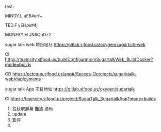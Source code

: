test:

MINDY.L
aE8#urf~

TED.F
yEHps#4j

MONESY.H 
JN6OhDz2



sugar talk web
项目地址
https://gitlab.sjfood.us/oxygen/sugartalk-web

CI
https://teamcity.sjfood.us/buildConfiguration/SugartalkWeb_BuildDocker?mode=builds

CD
https://octopus.sjfood.us/app#/Spaces-1/projects/sugarktalk-web/deployments


sugar talk App
项目地址
https://gitlab.sjfood.us/oxygen/sugartalk

CI
https://teamcity.sjfood.us/project/SugarTalk_SugartalkApp?mode=builds







1. 找获取屏幕 推流 源码
2. update
3. 影评
4. 